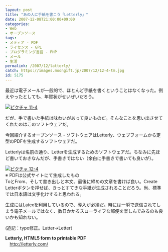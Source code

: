 ```yaml
---
layout: post
title: "あの人に手紙を書こう「Letterly」"
date: 2007-12-08T21:00:00+09:00
categories:
- Web
- オープンソース
tags: 
- メディア - PDF
- ライセンス - GPL
- プログラミング言語 - PHP
- メール
- 生活
permalink: /2007/12/latterly/
catch: https://images.moongift.jp/2007/12/12-4-tm.jpg
id: 5175
---
```

最近は電子メールが一般的で、ほとんど手紙を書くということはなくなった。例えやったとしても、年賀状がせいぜいだろう。   
  
[![ピクチャ 11-4](https://images.moongift.jp/2007/12/11-4-tm.jpg)](https://images.moongift.jp/2007/12/11-4.png)  
  
だが、手で書いた手紙は味わいがあって良いものだ。そんなことを思い出させてくれたのはこのソフトウェアだ。   
  
今回紹介するオープンソース・ソフトウェアはLetterly、ウェブフォームから定型のPDFを生成するソフトウェアだ。   
<!--more-->  
Letterlyは名前の通り、Letterを生成するためのソフトウェアだ。ちなみに先ほど書いておきなんだが、手書きではない（余白に手書きで書いても良いが）。   
  
[![ピクチャ 12-4](https://images.moongift.jp/2007/12/12-4-tm.jpg)](https://images.moongift.jp/2007/12/12-4.png)  
※ PDFは公式サイトにて生成したもの   
ToとFrom、そして書き出しと本文、最後に締めの文章を書けば良い。Create Letterボタンを押せば、きっとすてきな手紙が生成されることだろう。尚、標準では日本語は文字化けすると思われる。   
  
生成にはLatexを利用しているので、導入が必須だ。時には一瞬で送信されてしまう電子メールではなく、数日かかるスローライフな郵便を楽しんでみるのも良いかも知れない。   
  
(追記：typo修正。Latter→Letter）   
  
**Letterly, HTML5 form to printable PDF**   
　[http://letterly.com/   
](http://letterly.com/)

